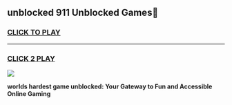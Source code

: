 
## unblocked 911 Unblocked Games👋
<h3>
<a href="https://premium.freeplayer.one?title=unblocked_911&ref=16F">CLICK TO PLAY</a></h3>
<hr>

<h3>
<a href="https://premium.freeplayer.one?title=unblocked_911&ref=16F">CLICK 2 PLAY</a>
  
</h3>

<a href="https://premium.freeplayer.one?title=unblocked_911&ref=16F/"><img src="https://clearcache.store/games.png"></a>


**worlds hardest game unblocked: Your Gateway to Fun and Accessible Online Gaming**
